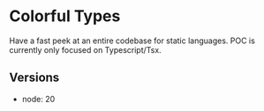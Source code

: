 # Colorful Types

Have a fast peek at an entire codebase for static languages.
POC is currently only focused on Typescript/Tsx.

## Versions

- node: 20
